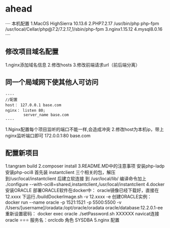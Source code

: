 # ahead
····
  本机配置
1.MacOS HighSierra 10.13.6
2.PHP7.2.17 /usr/bin/php
    php-fpm /usr/local/Cellar/php\@7.2/7.2.17_1/sbin/php-fpm
3.nginx1.15.12
4.mysql8.0.16
····
##  修改项目域名配置
1.nginx添加域名信息
2.修改hosts
3.修改前端请求url（前后端分离）

##  同一个局域网下使其他人可访问
  	----
  	//配置
  	host： 127.0.0.1 base.com
  	nginx： listen 80;
  			server_name base.com
  	----
1.Nginx配置每个项目监听的端口不能一样,会造成冲突
2.修改host为本机ip，带上nginx监听端口即可
	172.0.0.1:80 base.com


##  配置新项目
1.tangram build
2.composer install
3.README.MD中的注意事项
    安装php-ladp
    安装php-oci8 首先装 instantclient 三个相关的包，解压到/usr/local/instantclient 后建立软连接 到 /usr/local/lib/
        编译命令加上 ./configure --with-oci8=shared,instantclient,/usr/local/instantclient
4.docker安装ORACLE
    部署ORACLE软件在docker中： oracle镜像已经下载好，直接在12.xxxx 下运行./buildDockerImage.sh -v 12.xxxx -e
    创建ORACLE实例： docker run --name oracle -p 1521:1521 -p 5500:5500 -v /Users/[username]/oradata:/opt/oracle/oradata oracle/database:12.2.0.1-ee
    重新设置密码： docker exec oracle ./setPassword.sh XXXXXX
    navicat连接oracle ⭐⭐⭐ 服务名：orclcdb 角色 SYSDBA
5.nginx 配置